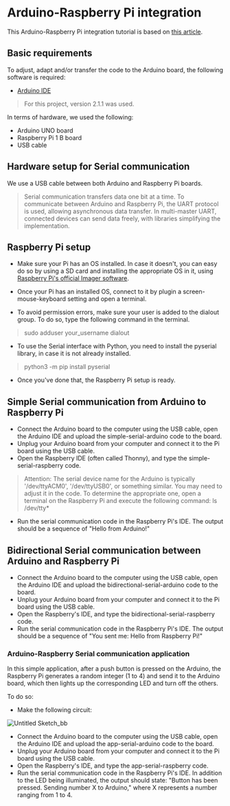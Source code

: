 # Arduino-Raspberry Pi integration

This Arduino-Raspberry Pi integration tutorial is based on [this article](https://roboticsbackend.com/raspberry-pi-arduino-serial-communication/).

## Basic requirements

To adjust, adapt and/or transfer the code to the Arduino board, the following software is required:

- [Arduino IDE](https://www.arduino.cc/en/software)

> For this project, version 2.1.1 was used.

In terms of hardware, we used the following:

- Arduino UNO board
- Raspberry Pi 1 B board
- USB cable

## Hardware setup for Serial communication

We use a USB cable between both Arduino and Raspberry Pi boards.

> Serial communication transfers data one bit at a time. To communicate between Arduino and Raspberry Pi, the UART protocol is used, allowing asynchronous data transfer. In multi-master UART, connected devices can send data freely, with libraries simplifying the implementation.

## Raspberry Pi setup

- Make sure your Pi has an OS installed. In case it doesn't, you can easy do so by using a SD card and installing the appropriate OS in it, using [Raspberry Pi's official Imager software](https://www.raspberrypi.com/software/).

- Once your Pi has an installed OS, connect to it by plugin a screen-mouse-keyboard setting and open a terminal.

- To avoid permission errors, make sure your user is added to the dialout group. To do so, type the following command in the terminal.

> sudo adduser your_username dialout

- To use the Serial interface with Python, you need to install the pyserial library, in case it is not already installed.

> python3 -m pip install pyserial

- Once you've done that, the Raspberry Pi setup is ready.

## Simple Serial communication from Arduino to Raspberry Pi

- Connect the Arduino board to the computer using the USB cable, open the Arduino IDE and upload the simple-serial-arduino code to the board.
- Unplug your Arduino board from your computer and connect it to the Pi board using the USB cable.
- Open the Raspberry IDE (often called Thonny), and type the simple-serial-raspberry code.

> Attention: The serial device name for the Arduino is typically '/dev/ttyACM0', '/dev/ttyUSB0', or something similar. You may need to adjust it in the code. To determine the appropriate one, open a terminal on the Raspberry Pi and execute the following command: ls /dev/tty*

- Run the serial communication code in the Raspberry Pi's IDE. The output should be a sequence of "Hello from Arduino!"

## Bidirectional Serial communication between Arduino and Raspberry Pi

- Connect the Arduino board to the computer using the USB cable, open the Arduino IDE and upload the bidirectional-serial-arduino code to the board.
- Unplug your Arduino board from your computer and connect it to the Pi board using the USB cable.
- Open the Raspberry's IDE, and type the bidirectional-serial-raspberry code.
- Run the serial communication code in the Raspberry Pi's IDE. The output should be a sequence of "You sent me: Hello from Raspberry Pi!"

### Arduino-Raspberry Serial communication application

In this simple application, after a push button is pressed on the Arduino, the Raspberry Pi generates a random integer (1 to 4) and send it to the Arduino board, which then lights up the corresponding LED and turn off the others.

To do so:

- Make the following circuit:
  
![Untitled Sketch_bb](https://github.com/joaovitorgferreira/arduino-based-bioreactor/assets/90862308/b6cff327-76d6-4329-93c5-f5990f25960e)

- Connect the Arduino board to the computer using the USB cable, open the Arduino IDE and upload the app-serial-arduino code to the board.
- Unplug your Arduino board from your computer and connect it to the Pi board using the USB cable.
- Open the Raspberry's IDE, and type the app-serial-raspberry code.
- Run the serial communication code in the Raspberry Pi's IDE. In addition to the LED being illuminated, the output should state: "Button has been pressed. Sending number X to Arduino," where X represents a number ranging from 1 to 4.





